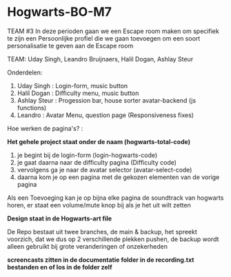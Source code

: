 # Hogwarts-BO-M7

TEAM #3
In deze perioden gaan we een Escape room maken om specifiek te zijn een Persoonlijke profiel die we gaan toevoegen om een soort personalisatie te geven aan de Escape room

TEAM:
Uday Singh,
Leandro Bruijnaers,
Halil Dogan,
Ashlay Steur

Onderdelen:
1. Uday Singh : Login-form, music button
2. Halil Dogan : Difficulty menu, music button
3. Ashlay Steur : Progession bar, house sorter avatar-backend (js functions)
4. Leandro : Avatar Menu, question page (Responsiveness fixes)

Hoe werken de pagina's? :

**Het gehele project staat onder de naam (hogwarts-total-code)**

1. je begint bij de login-form (login-hogwarts-code)
2. je gaat daarna naar de difficulty pagina (Difficulty code)
3. vervolgens ga je naar de avatar selector (avatar-select-code)
4. daarna kom je op een pagina met de gekozen elementen van de vorige pagina


Als een Toevoeging kan je op bijna elke pagina de soundtrack van hogwarts horen,
er staat een volume/mute knop bij als je het uit wilt zetten 

**Design staat in de Hogwarts-art file**

De Repo bestaat uit twee branches, de main & backup, het spreekt voorzich, dat we dus op 2 verschillende plekken pushen, de backup wordt alleen gebruikt bij grote veranderingen of onzekerheden

**screencasts zitten in de documentatie folder in de recording.txt bestanden en of los in de folder zelf** 


